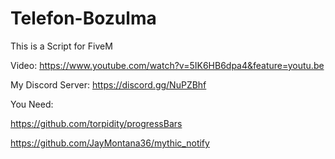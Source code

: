 # Telefon-Bozulma
This is a Script for FiveM

Video: https://www.youtube.com/watch?v=5IK6HB6dpa4&feature=youtu.be

My Discord Server: https://discord.gg/NuPZBhf

You Need:

https://github.com/torpidity/progressBars

https://github.com/JayMontana36/mythic_notify
